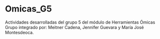 # Omicas_G5
Actividades desarrolladas del grupo 5 del módulo de Herramientas Ómicas
Grupo integrado por: Meitner Cadena, Jennifer Guevara y María José Montesdeoca.
